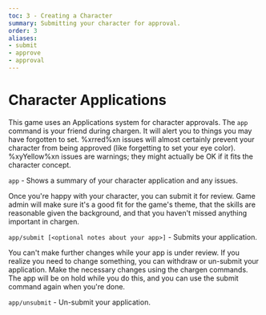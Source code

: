 ```yaml
---
toc: 3 - Creating a Character
summary: Submitting your character for approval.
order: 3
aliases:
- submit
- approve
- approval
---
```

# Character Applications

This game uses an Applications system for character approvals.  The `app` command is your friend during chargen.  It will alert you to things you may have forgotten to set.  %xrred%xn issues will almost certainly prevent your character from being approved (like forgetting to set your eye color).  %xyYellow%xn issues are warnings; they might actually be OK if it fits the character concept.

`app` - Shows a summary of your character application and any issues.

Once you're happy with your character, you can submit it for review.  Game admin will make sure it's a good fit for the game's theme, that the skills are reasonable given the background, and that you haven't missed anything important in chargen.

`app/submit [<optional notes about your app>]` - Submits your application.

You can't make further changes while your app is under review.  If you realize you need to change something, you can withdraw or un-submit your application.  Make the necessary changes using the chargen commands.  The app will be on hold while you do this, and you can use the submit command again when you're done.

`app/unsubmit` - Un-submit your application.
